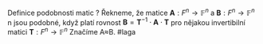 Definice podobnosti matic
?
Řekneme, že matice $\mathbf{A}: F^n \longrightarrow \mathbb{F}^n \text { a } \mathbf{B}: F^n \longrightarrow \mathbb{F}^n$ n jsou podobné, když platí rovnost $\mathbf{B}=\mathbf{T}^{-1} \cdot \mathbf{A} \cdot \mathbf{T}$ pro nějakou invertibilní matici $\mathbf{T}: F^n \longrightarrow \mathbb{F}^n$ Značíme A≈B.
#laga
<!--SR:!2024-02-12,1,210--> 